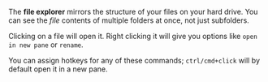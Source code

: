 The **file explorer** mirrors the structure of your files on your hard drive. You can see the _file_ contents of multiple folders at once, not just subfolders. 

Clicking on a file will open it. Right clicking it will give you options like `open in new pane` or `rename`. 

You can assign hotkeys for any of these commands; `ctrl/cmd+click` will by default open it in a new pane. 